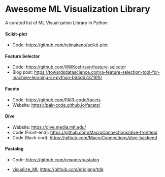 # Awesome ML Visualization Library
A curated list of ML Visualization Library in Python

#### Scikit-plot
* Code: https://github.com/reiinakano/scikit-plot

#### Feature Selector
* Code: https://github.com/WillKoehrsen/feature-selector
* Blog post: https://towardsdatascience.com/a-feature-selection-tool-for-machine-learning-in-python-b64dd23710f0

#### Facets
* Code: https://github.com/PAIR-code/facets
* Website: https://pair-code.github.io/facets/

#### Dive
* Website: https://dive.media.mit.edu/
* Code (Front-end): https://github.com/MacroConnections/dive-frontend
* Code (Back-end): https://github.com/MacroConnections/dive-backend

#### Pastalog
* Code: https://github.com/rewonc/pastalog

* [visualize_ML](https://github.com/ayush1997/visualize_ML)
https://github.com/ericjang/tdb
